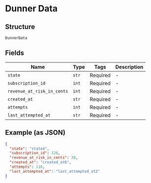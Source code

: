 
# Dunner Data

## Structure

`DunnerData`

## Fields

| Name | Type | Tags | Description |
|  --- | --- | --- | --- |
| `state` | `str` | Required | - |
| `subscription_id` | `int` | Required | - |
| `revenue_at_risk_in_cents` | `int` | Required | - |
| `created_at` | `str` | Required | - |
| `attempts` | `int` | Required | - |
| `last_attempted_at` | `str` | Required | - |

## Example (as JSON)

```json
{
  "state": "state4",
  "subscription_id": 126,
  "revenue_at_risk_in_cents": 30,
  "created_at": "created_at6",
  "attempts": 110,
  "last_attempted_at": "last_attempted_at2"
}
```

